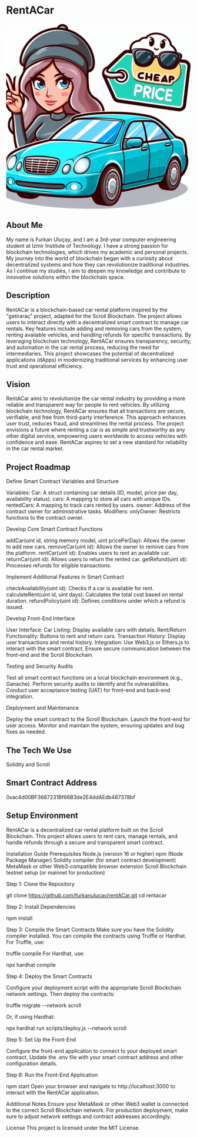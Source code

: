 # RentACar

![Project Logo](https://github.com/Xersante/rentACar/blob/main/project-logo.jpeg)

## About Me

My name is Furkan Uluçay, and I am a 3rd-year computer engineering student at Izmir Institute of Technology. I have a strong passion for blockchain technologies, which drives my academic and personal projects. My journey into the world of blockchain began with a curiosity about decentralized systems and how they can revolutionize traditional industries. As I continue my studies, I aim to deepen my knowledge and contribute to innovative solutions within the blockchain space.

## Description

RentACar is a blockchain-based car rental platform inspired by the "getiraraç" project, adapted for the Scroll Blockchain. The project allows users to interact directly with a decentralized smart contract to manage car rentals. Key features include adding and removing cars from the system, renting available vehicles, and handling refunds for specific transactions. By leveraging blockchain technology, RentACar ensures transparency, security, and automation in the car rental process, reducing the need for intermediaries. This project showcases the potential of decentralized applications (dApps) in modernizing traditional services by enhancing user trust and operational efficiency.

## Vision

RentACar aims to revolutionize the car rental industry by providing a more reliable and transparent way for people to rent vehicles. By utilizing blockchain technology, RentACar ensures that all transactions are secure, verifiable, and free from third-party interference. This approach enhances user trust, reduces fraud, and streamlines the rental process. The project envisions a future where renting a car is as simple and trustworthy as any other digital service, empowering users worldwide to access vehicles with confidence and ease. RentACar aspires to set a new standard for reliability in the car rental market.

## Project Roadmap

Define Smart Contract Variables and Structure

Variables:
Car: A struct containing car details (ID, model, price per day, availability status).
cars: A mapping to store all cars with unique IDs.
rentedCars: A mapping to track cars rented by users.
owner: Address of the contract owner for administrative tasks.
Modifiers:
onlyOwner: Restricts functions to the contract owner.

Develop Core Smart Contract Functions

addCar(uint id, string memory model, uint pricePerDay): Allows the owner to add new cars.
removeCar(uint id): Allows the owner to remove cars from the platform.
rentCar(uint id): Enables users to rent an available car.
returnCar(uint id): Allows users to return the rented car.
getRefund(uint id): Processes refunds for eligible transactions.

Implement Additional Features in Smart Contract

checkAvailability(uint id): Checks if a car is available for rent.
calculateRent(uint id, uint days): Calculates the total cost based on rental duration.
refundPolicy(uint id): Defines conditions under which a refund is issued.

Develop Front-End Interface

User Interface:
Car Listing: Display available cars with details.
Rent/Return Functionality: Buttons to rent and return cars.
Transaction History: Display user transactions and rental history.
Integration:
Use Web3.js or Ethers.js to interact with the smart contract.
Ensure secure communication between the front-end and the Scroll Blockchain.

Testing and Security Audits

Test all smart contract functions on a local blockchain environment (e.g., Ganache).
Perform security audits to identify and fix vulnerabilities.
Conduct user acceptance testing (UAT) for front-end and back-end integration.

Deployment and Maintenance

Deploy the smart contract to the Scroll Blockchain.
Launch the front-end for user access.
Monitor and maintain the system, ensuring updates and bug fixes as needed.

## The Tech We Use

Solidity and Scroll

## Smart Contract Address

0xac4d00BF3687231Bf66B3de2E4ddAEdb487378bf

## Setup Environment

RentACar is a decentralized car rental platform built on the Scroll Blockchain. This project allows users to rent cars, manage rentals, and handle refunds through a secure and transparent smart contract.

Installation Guide
Prerequisites
Node.js (version 16 or higher)
npm (Node Package Manager)
Solidity compiler (for smart contract development)
MetaMask or other Web3-compatible browser extension
Scroll Blockchain testnet setup (or mainnet for production)

Step 1: Clone the Repository

git clone https://github.com/furkanulucay/rentACar.git
cd rentacar

Step 2: Install Dependencies

npm install

Step 3: Compile the Smart Contracts
Make sure you have the Solidity compiler installed. You can compile the contracts using Truffle or Hardhat. For Truffle, use:

truffle compile
For Hardhat, use:

npx hardhat compile

Step 4: Deploy the Smart Contracts

Configure your deployment script with the appropriate Scroll Blockchain network settings. Then deploy the contracts:

truffle migrate --network scroll

Or, if using Hardhat:

npx hardhat run scripts/deploy.js --network scroll

Step 5: Set Up the Front-End

Configure the front-end application to connect to your deployed smart contract. Update the .env file with your smart contract address and other configuration details.

Step 6: Run the Front-End Application

npm start
Open your browser and navigate to http://localhost:3000 to interact with the RentACar application.

Additional Notes
Ensure your MetaMask or other Web3 wallet is connected to the correct Scroll Blockchain network.
For production deployment, make sure to adjust network settings and contract addresses accordingly.

License
This project is licensed under the MIT License.
